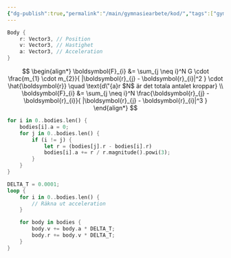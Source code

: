 ```yaml
---
{"dg-publish":true,"permalink":"/main/gymnasiearbete/kod/","tags":["gymnasie-arbete","fysik","matematik","programmering"]}
---
```


```rust
Body {
	r: Vector3, // Position
	v: Vector3, // Hastighet
	a: Vector3, // Acceleration
}
```

$$
\begin{align*}
\boldsymbol{F}_{i} &= \sum_{j \neq i}^N G \cdot \frac{m_{1} \cdot m_{2}}{ |\boldsymbol{r}_{j} - \boldsymbol{r}_{i}|^2 } \cdot \hat{\boldsymbol{r}} \quad \text{d\"{a}r $N$ är det totala antalet kroppar} \\
\boldsymbol{F}_{i} &= \sum_{j \neq i}^N \frac{\boldsymbol{r}_{j} - \boldsymbol{r}_{i}}{ |\boldsymbol{r}_{j} - \boldsymbol{r}_{i}|^3 }
\end{align*}
$$

```rust
for i in 0..bodies.len() {
	bodies[i].a = 0;
	for j in 0..bodies.len() {
		if (i != j) {
			let r = (bodies[j].r - bodies[i].r)
			bodies[i].a += r / r.magnitude().powi(3);
		}
	}
}
```

```rust
DELTA_T = 0.0001;
loop {
	for i in 0..bodies.len() {
		// Räkna ut acceleration
	}

	for body in bodies {
		body.v += body.a * DELTA_T;
		body.r += body.v * DELTA_T;
	}
}
```